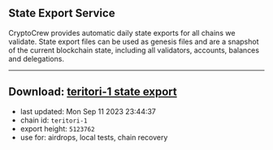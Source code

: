 ## State Export Service
CryptoCrew provides automatic daily state exports for all chains we validate. State export files can be used as genesis files and are a snapshot of the current blockchain state, including all validators, accounts, balances and delegations.

---
**Download: [teritori-1 state export](https://dl.ccvalidators.com/SERVICE/teritori/teritori-1_export_5123762.json)**
---

- last updated: Mon Sep 11 2023 23:44:37
- chain id: `teritori-1`
- export height: `5123762`
- use for: airdrops, local tests, chain recovery
